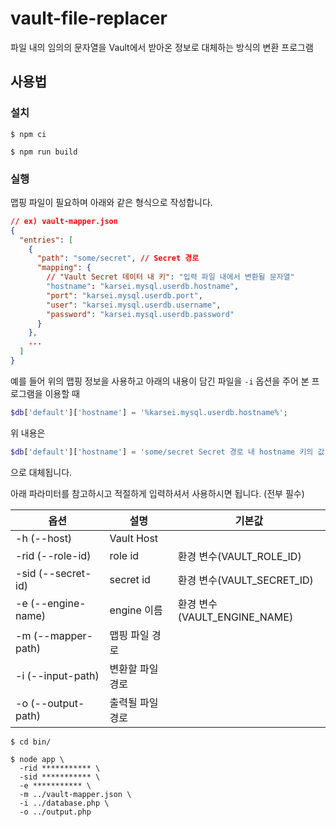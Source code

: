 # vault-file-replacer

파일 내의 임의의 문자열을 Vault에서 받아온 정보로 대체하는 방식의 변환 프로그램

## 사용법

### 설치 

```shell
$ npm ci

$ npm run build
```

### 실행

맵핑 파일이 필요하며 아래와 같은 형식으로 작성합니다.

```json
// ex) vault-mapper.json
{
  "entries": [
    {
      "path": "some/secret", // Secret 경로
      "mapping": {
        // "Vault Secret 데이터 내 키": "입력 파일 내에서 변환될 문자열"
        "hostname": "karsei.mysql.userdb.hostname",
        "port": "karsei.mysql.userdb.port",
        "user": "karsei.mysql.userdb.username",
        "password": "karsei.mysql.userdb.password"
      }
    },
    ...
  ]
}
```

예를 들어 위의 맵핑 정보을 사용하고 아래의 내용이 담긴 파일을 `-i` 옵션을 주어 본 프로그램을 이용할 때

```php
$db['default']['hostname'] = '%karsei.mysql.userdb.hostname%';
```

위 내용은

```php
$db['default']['hostname'] = 'some/secret Secret 경로 내 hostname 키의 값';
```

으로 대체됩니다.

아래 파라미터를 참고하시고 적절하게 입력하셔서 사용하시면 됩니다. (전부 필수)


| 옵션                 | 설명         | 기본값                      |
|--------------------|------------|--------------------------|
| -h (--host)        | Vault Host |                          |
| -rid (--role-id)   | role id    | 환경 변수(VAULT_ROLE_ID)     |
| -sid (--secret-id) | secret id  | 환경 변수(VAULT_SECRET_ID)   |
| -e (--engine-name) | engine 이름  | 환경 변수(VAULT_ENGINE_NAME) |
| -m (--mapper-path) | 맵핑 파일 경로   |                          |
| -i (--input-path)  | 변환할 파일 경로  |                          |
| -o (--output-path) | 출력될 파일 경로  |                          |

```shell
$ cd bin/

$ node app \
  -rid *********** \
  -sid *********** \
  -e *********** \
  -m ../vault-mapper.json \
  -i ../database.php \
  -o ../output.php
```